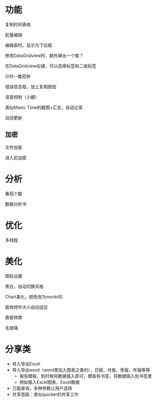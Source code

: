 # 功能

复制时间表格

批量编辑

编辑表时，显示为下拉框

修改DataGridview时，额外弹出一个框？

在DataGridview右键，可以选择标签和二级标签





计时--番茄钟

错误信息框，加上复制按钮



语音控制（小娜）

类似Manic Time的截图+汇总，自动记录

自动更新



## 加密

文件加密

进入前加密



# 分析

番茄个数

数据分析书



# 优化

多线程





# 美化

图标设置

黑白，自动切换风格  

Chart美化，颜色改为monki的

窗体控件大小自动适应

靠窗停靠

毛玻璃





# 分享类

- 导入导出Excel 
- 导入导出word（word里加入图表之类的），日报，月报，季报，年报等等
  - 报告模板，到时候将数据插入即可，模板有书签，将数据插入到书签里
  - 例如插入Excel图表，Excel数据
- 万能查询，多种参数让用户选择
- 共享思路：类似quicker的共享工作






